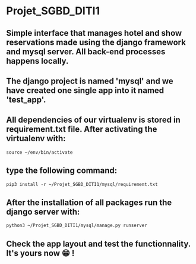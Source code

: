 # Projet_SGBD_DITI1

## Simple interface that manages hotel and show reservations made using the django framework and mysql server. All back-end processes happens locally.

## The django project is named 'mysql' and we have created one single app into it named 'test_app'.

## All dependencies of our virtualenv is stored in requirement.txt file. After activating the virtualenv with:
    source ~/env/bin/activate
## type the following command:
    pip3 install -r ~/Projet_SGBD_DITI1/mysql/requirement.txt
    
## After the installation of all packages run the django server with: 
    python3 ~/Projet_SGBD_DITI1/mysql/manage.py runserver 
## Check the app layout and test the functionnality. It's yours now 😁️ !
